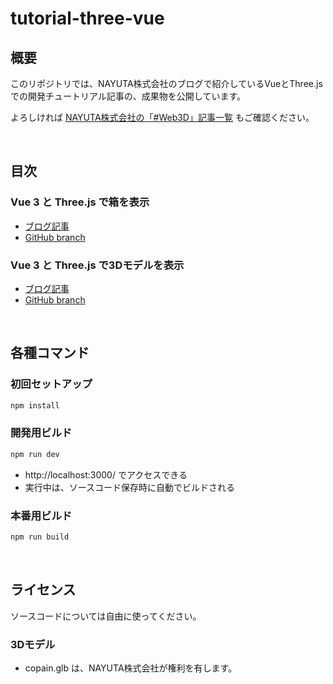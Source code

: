 # tutorial-three-vue

## 概要

このリポジトリでは、NAYUTA株式会社のブログで紹介しているVueとThree.jsでの開発チュートリアル記事の、成果物を公開しています。

よろしければ [NAYUTA株式会社の「#Web3D」記事一覧](https://note.nayuta-tech.co.jp/menu/165722) もご確認ください。

<br>

## 目次

### Vue 3 と Three.js で箱を表示

* [ブログ記事](https://note.nayuta-tech.co.jp/n/n60bb28445272)
* [GitHub branch](../../tree/blog-20220610)

### Vue 3 と Three.js で3Dモデルを表示

* [ブログ記事](https://note.nayuta-tech.co.jp/n/ndadfe4d6f1bc)
* [GitHub branch](../../tree/blog-20220630)

<br>

## 各種コマンド

### 初回セットアップ

```sh
npm install
```

### 開発用ビルド

```sh
npm run dev
```

* http://localhost:3000/ でアクセスできる
* 実行中は、ソースコード保存時に自動でビルドされる

### 本番用ビルド

```sh
npm run build
```

<br>

## ライセンス

ソースコードについては自由に使ってください。

### 3Dモデル

* copain.glb は、NAYUTA株式会社が権利を有します。
